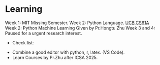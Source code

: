 # Learning
Week 1: MIT Missing Semester.
Week 2: Python Language.  [UCB CS61A](https://insideempire.github.io/CS61A-Website-Archive/)
Week 2: Python Machine Learning Given by Pr.Hongtu Zhu
Week 3 and 4: Paused for a urgent research interest.

* Check list:
- Combine a good editor with python, r, latex. (VS Code).
- Learn Courses by Pr.Zhu after ICSA 2025.
